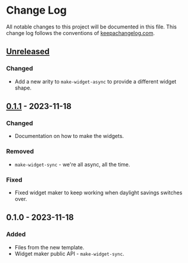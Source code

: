 # Change Log
All notable changes to this project will be documented in this file. This change log follows the conventions of [keepachangelog.com](http://keepachangelog.com/).

## [Unreleased]
### Changed
- Add a new arity to `make-widget-async` to provide a different widget shape.

## [0.1.1] - 2023-11-18
### Changed
- Documentation on how to make the widgets.

### Removed
- `make-widget-sync` - we're all async, all the time.

### Fixed
- Fixed widget maker to keep working when daylight savings switches over.

## 0.1.0 - 2023-11-18
### Added
- Files from the new template.
- Widget maker public API - `make-widget-sync`.

[Unreleased]: https://sourcehost.site/your-name/simple-bank/compare/0.1.1...HEAD
[0.1.1]: https://sourcehost.site/your-name/simple-bank/compare/0.1.0...0.1.1
